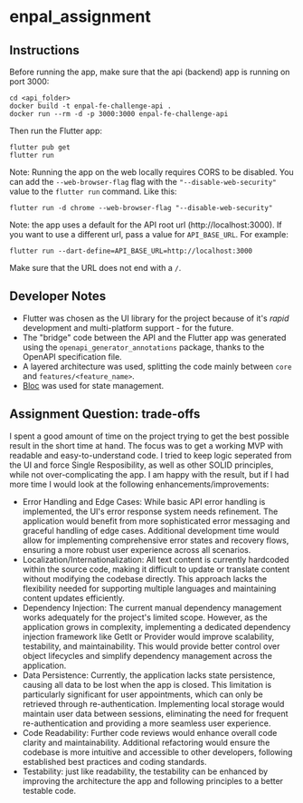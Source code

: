 # enpal_assignment

## Instructions

Before running the app, make sure that the api (backend) app is running on port 3000:

```
cd <api_folder>
docker build -t enpal-fe-challenge-api .
docker run --rm -d -p 3000:3000 enpal-fe-challenge-api
```

Then run the Flutter app:

```
flutter pub get
flutter run
```

Note: Running the app on the web locally requires CORS to be disabled. You can add the `--web-browser-flag` flag with the `"--disable-web-security"` value to the `flutter run` command. Like this:

```
flutter run -d chrome --web-browser-flag "--disable-web-security"
```

Note: the app uses a default for the API root url (http://localhost:3000). If you want to use a different url, pass a value for `API_BASE_URL`. For example:

```
flutter run --dart-define=API_BASE_URL=http://localhost:3000
```

Make sure that the URL does not end with a `/`.

## Developer Notes

- Flutter was chosen as the UI library for the project because of it's _rapid_ development and multi-platform support - for the future.
- The "bridge" code between the API and the Flutter app was generated using the `openapi_generator_annotations` package, thanks to the OpenAPI specification file.
- A layered architecture was used, splitting the code mainly between `core` and `features/<feature_name>`.
- [Bloc](https://pub.dev/packages/flutter_bloc) was used for state management.

## Assignment Question: trade-offs

I spent a good amount of time on the project trying to get the best possible result in the short time at hand. The focus was to get a working MVP with readable and easy-to-understand code. I tried to keep logic seperated from the UI and force Single Resposibility, as well as other SOLID principles, while not over-complicating the app.
I am happy with the result, but if I had more time I would look at the following enhancements/improvements:

- Error Handling and Edge Cases: While basic API error handling is implemented, the UI's error response system needs refinement. The application would benefit from more sophisticated error messaging and graceful handling of edge cases. Additional development time would allow for implementing comprehensive error states and recovery flows, ensuring a more robust user experience across all scenarios.
- Localization/Internationalization: All text content is currently hardcoded within the source code, making it difficult to update or translate content without modifying the codebase directly. This approach lacks the flexibility needed for supporting multiple languages and maintaining content updates efficiently.
- Dependency Injection: The current manual dependency management works adequately for the project's limited scope. However, as the application grows in complexity, implementing a dedicated dependency injection framework like GetIt or Provider would improve scalability, testability, and maintainability. This would provide better control over object lifecycles and simplify dependency management across the application.
- Data Persistence: Currently, the application lacks state persistence, causing all data to be lost when the app is closed. This limitation is particularly significant for user appointments, which can only be retrieved through re-authentication. Implementing local storage would maintain user data between sessions, eliminating the need for frequent re-authentication and providing a more seamless user experience.
- Code Readability: Further code reviews would enhance overall code clarity and maintainability. Additional refactoring would ensure the codebase is more intuitive and accessible to other developers, following established best practices and coding standards.
- Testability: just like readability, the testability can be enhanced by improving the architecture the app and following principles to a better testable code.
